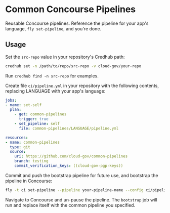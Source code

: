 # Common Concourse Pipelines

Reusable Concourse pipelines. Reference the pipeline for your app's language, `fly set-pipeline`, and you're done.

## Usage

Set the `src-repo` value in your repository's Credhub path:

```sh
credhub set -n /path/to/repo/src-repo -v cloud-gov/your-repo
```

Run `credhub find -n src-repo` for examples.

Create file `ci/pipeline.yml` in your repository with the following contents, replacing LANGUAGE with your app's language:

```yaml
jobs:
- name: set-self
  plan:
    - get: common-pipelines
      trigger: true
    - set_pipeline: self
      file: common-pipelines/LANGUAGE/pipeline.yml

resources:
- name: common-pipelines
  type: git
  source:
    uri: https://github.com/cloud-gov/common-pipelines
    branch: testing
    commit_verification_keys: ((cloud-gov-pgp-keys))
```

Commit and push the bootstrap pipeline for future use, and bootstrap the pipeline in Concourse:

```sh
fly -t ci set-pipeline --pipeline your-pipeline-name --config ci/pipeline.yml
```

Navigate to Concourse and un-pause the pipeline. The `bootstrap` job will run and replace itself with the common pipeline you specified.
